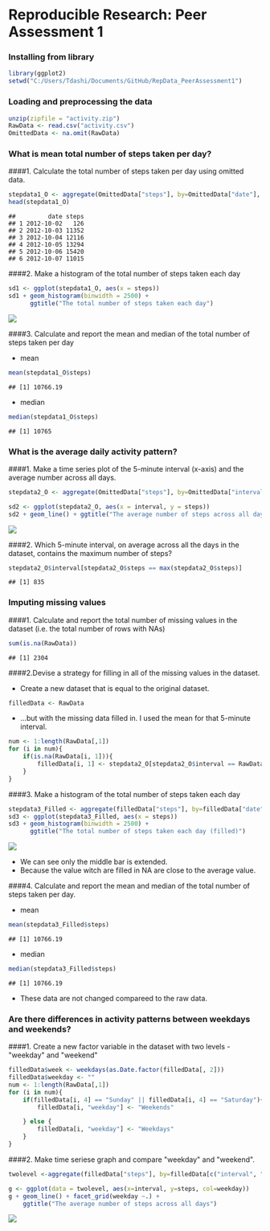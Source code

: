 # Reproducible Research: Peer Assessment 1
### Installing from library

```r
library(ggplot2)
setwd("C:/Users/Tdashi/Documents/GitHub/RepData_PeerAssessment1")
```

### Loading and preprocessing the data

```r
unzip(zipfile = "activity.zip")
RawData <- read.csv("activity.csv")
OmittedData <- na.omit(RawData)
```

### What is mean total number of steps taken per day?
####1. Calculate the total number of steps taken per day using omitted data.

```r
stepdata1_O <- aggregate(OmittedData["steps"], by=OmittedData["date"], FUN=sum)
head(stepdata1_O)
```

```
##         date steps
## 1 2012-10-02   126
## 2 2012-10-03 11352
## 3 2012-10-04 12116
## 4 2012-10-05 13294
## 5 2012-10-06 15420
## 6 2012-10-07 11015
```

####2. Make a histogram of the total number of steps taken each day

```r
sd1 <- ggplot(stepdata1_O, aes(x = steps)) 
sd1 + geom_histogram(binwidth = 2500) +
      ggtitle("The total number of steps taken each day")
```

![](PA1_template_files/figure-html/unnamed-chunk-4-1.png) 

####3. Calculate and report the mean and median of the total number of steps taken per day
- mean

```r
mean(stepdata1_O$steps)
```

```
## [1] 10766.19
```
- median

```r
median(stepdata1_O$steps)
```

```
## [1] 10765
```



### What is the average daily activity pattern?

####1. Make a time series plot of the 5-minute interval (x-axis) and the average number across all days.

```r
stepdata2_O <- aggregate(OmittedData["steps"], by=OmittedData["interval"], FUN=mean)

sd2 <- ggplot(stepdata2_O, aes(x = interval, y = steps))
sd2 + geom_line() + ggtitle("The average number of steps across all days")
```

![](PA1_template_files/figure-html/unnamed-chunk-7-1.png) 

####2. Which 5-minute interval, on average across all the days in the dataset, contains the maximum number of steps?

```r
stepdata2_O$interval[stepdata2_O$steps == max(stepdata2_O$steps)]
```

```
## [1] 835
```

### Imputing missing values

####1. Calculate and report the total number of missing values in the dataset (i.e. the total number of rows with NAs)

```r
sum(is.na(RawData))
```

```
## [1] 2304
```

####2.Devise a strategy for filling in all of the missing values in the dataset. 

- Create a new dataset that is equal to the original dataset.

```r
filledData <- RawData
```
- ...but with the missing data filled in. I used the mean for that 5-minute interval.

```r
num <- 1:length(RawData[,1])
for (i in num){
    if(is.na(RawData[i, 1])){
        filledData[i, 1] <- stepdata2_O[stepdata2_O$interval == RawData[i,3], 2]
    }
}
```

####3. Make a histogram of the total number of steps taken each day

```r
stepdata3_Filled <- aggregate(filledData["steps"], by=filledData["date"], FUN=sum)
sd3 <- ggplot(stepdata3_Filled, aes(x = steps)) 
sd3 + geom_histogram(binwidth = 2500) +
      ggtitle("The total number of steps taken each day (filled)")
```

![](PA1_template_files/figure-html/unnamed-chunk-12-1.png) 
* We can see only the middle bar is extended.
* Because the value witch are filled in NA are close to the average value. 

####4. Calculate and report the mean and median of the total number of steps taken per day.
- mean

```r
mean(stepdata3_Filled$steps)
```

```
## [1] 10766.19
```
- median

```r
median(stepdata3_Filled$steps)
```

```
## [1] 10766.19
```
* These data are not changed compareed to the raw data.



### Are there differences in activity patterns between weekdays and weekends?
####1. Create a new factor variable in the dataset with two levels - "weekday" and "weekend"

```r
filledData$week <- weekdays(as.Date.factor(filledData[, 2]))
filledData$weekday <- ""
num <- 1:length(RawData[,1])
for (i in num){
    if(filledData[i, 4] == "Sunday" || filledData[i, 4] == "Saturday"){
        filledData[i, "weekday"] <- "Weekends"

    } else {
        filledData[i, "weekday"] <- "Weekdays"
    }
}
```


####2. Make time seriese graph and compare "weekday" and "weekend".

```r
twolevel <-aggregate(filledData["steps"], by=filledData[c("interval", "weekday")], FUN=mean)

g <- ggplot(data = twolevel, aes(x=interval, y=steps, col=weekday))
g + geom_line() + facet_grid(weekday ~.) +
    ggtitle("The average number of steps across all days")
```

![](PA1_template_files/figure-html/unnamed-chunk-16-1.png) 
